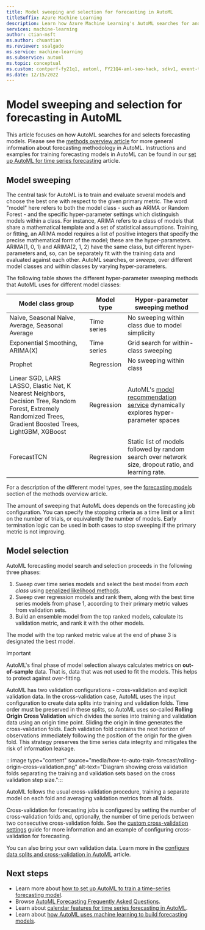 ```yaml
---
title: Model sweeping and selection for forecasting in AutoML
titleSuffix: Azure Machine Learning
description: Learn how Azure Machine Learning's AutoML searches for and selects forecasting models
services: machine-learning
author: ctian-msft
ms.author: chuantian
ms.reviewer: ssalgado 
ms.service: machine-learning
ms.subservice: automl
ms.topic: conceptual
ms.custom: contperf-fy21q1, automl, FY21Q4-aml-seo-hack, sdkv1, event-tier1-build-2022
ms.date: 12/15/2022
---
```


# Model sweeping and selection for forecasting in AutoML
This article focuses on how AutoML searches for and selects forecasting models. Please see the [methods overview article](./concept-automl-forecasting-methods.md) for more general information about forecasting methodology in AutoML. Instructions and examples for training forecasting models in AutoML can be found in our [set up AutoML for time series forecasting](./how-to-auto-train-forecast.md) article.

## Model sweeping
The central task for AutoML is to train and evaluate several models and choose the best one with respect to the given primary metric. The word "model" here refers to both the model class - such as ARIMA or Random Forest - and the specific hyper-parameter settings which distinguish models within a class. For instance, ARIMA refers to a class of models that share a mathematical template and a set of statistical assumptions. Training, or fitting, an ARIMA model requires a list of positive integers that specify the precise mathematical form of the model; these are the hyper-parameters. ARIMA(1, 0, 1) and ARIMA(2, 1, 2) have the same class, but different hyper-parameters and, so, can be separately fit with the training data and evaluated against each other. AutoML searches, or _sweeps_, over different model classes and within classes by varying hyper-parameters.

The following table shows the different hyper-parameter sweeping methods that AutoML uses for different model classes:

Model class group | Model type | Hyper-parameter sweeping method
---- | ---- | ----
Naive, Seasonal Naive, Average, Seasonal Average | Time series | No sweeping within class due to model simplicity
Exponential Smoothing, ARIMA(X) | Time series | Grid search for within-class sweeping
Prophet | Regression | No sweeping within class
Linear SGD, LARS LASSO, Elastic Net, K Nearest Neighbors, Decision Tree, Random Forest, Extremely Randomized Trees, Gradient Boosted Trees, LightGBM, XGBoost | Regression | AutoML's [model recommendation service](https://www.microsoft.com/research/publication/probabilistic-matrix-factorization-for-automated-machine-learning/) dynamically explores hyper-parameter spaces
ForecastTCN | Regression | Static list of models followed by random search over network size, dropout ratio, and learning rate.

For a description of the different model types, see the [forecasting models](./concept-automl-forecasting-methods.md#forecasting-models-in-automl) section of the methods overview article.

The amount of sweeping that AutoML does depends on the forecasting job configuration. You can specify the stopping criteria as a time limit or a limit on the number of trials, or equivalently the number of models. Early termination logic can be used in both cases to stop sweeping if the primary metric is not improving.

## Model selection
AutoML forecasting model search and selection proceeds in the following three phases:

1. Sweep over time series models and select the best model from _each class_ using [penalized likelihood methods](https://otexts.com/fpp3/arima-estimation.html#information-criteria).
2. Sweep over regression models and rank them, along with the best time series models from phase 1, according to their primary metric values from validation sets.
3. Build an ensemble model from the top ranked models, calculate its validation metric, and rank it with the other models.

The model with the top ranked metric value at the end of phase 3 is designated the best model.

> [!IMPORTANT]
> AutoML's final phase of model selection always calculates metrics on **out-of-sample** data. That is, data that was not used to fit the models. This helps to protect against over-fitting.

AutoML has two validation configurations - cross-validation and explicit validation data. In the cross-validation case, AutoML uses the input configuration to create data splits into training and validation folds. Time order must be preserved in these splits, so AutoML uses so-called **Rolling Origin Cross Validation** which divides the series into training and validation data using an origin time point. Sliding the origin in time generates the cross-validation folds. Each validation fold contains the next horizon of observations immediately following the position of the origin for the given fold. This strategy preserves the time series data integrity and mitigates the risk of information leakage.  

:::image type="content" source="media/how-to-auto-train-forecast/rolling-origin-cross-validation.png" alt-text="Diagram showing cross validation folds separating the training and validation sets based on the cross validation step size.":::

AutoML follows the usual cross-validation procedure, training a separate model on each fold and averaging validation metrics from all folds. 

Cross-validation for forecasting jobs is configured by setting the number of cross-validation folds and, optionally, the number of time periods between two consecutive cross-validation folds. See the [custom cross-validation settings](./how-to-auto-train-forecast.md#custom-cross-validation-settings) guide for more information and an example of configuring cross-validation for forecasting.

You can also bring your own validation data. Learn more in the [configure data splits and cross-validation in AutoML](how-to-configure-cross-validation-data-splits.md#provide-validation-data) article.

## Next steps
* Learn more about [how to set up AutoML to train a time-series forecasting model](./how-to-auto-train-forecast.md).
* Browse [AutoML Forecasting Frequently Asked Questions](./how-to-automl-forecasting-faq.md).
* Learn about [calendar features for time series forecasting in AutoML](./concept-automl-forecasting-calendar-features.md).
* Learn about [how AutoML uses machine learning to build forecasting models](./concept-automl-forecasting-methods.md).
